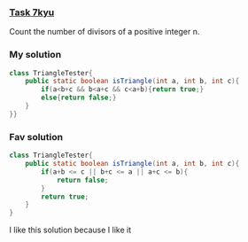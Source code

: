###  [Task 7kyu](https://www.codewars.com/kata/56606694ec01347ce800001b/train/java)

Count the number of divisors of a positive integer n.
### My solution
```Java
class TriangleTester{
    public static boolean isTriangle(int a, int b, int c){
        if(a<b+c && b<a+c && c<a+b){return true;}
        else{return false;}
    }
}}
```

### Fav solution

```Java
class TriangleTester{
    public static boolean isTriangle(int a, int b, int c){
        if(a+b <= c || b+c <= a || a+c <= b){
            return false;
        }
        return true;
    }
}
```
I like this solution because I like it

